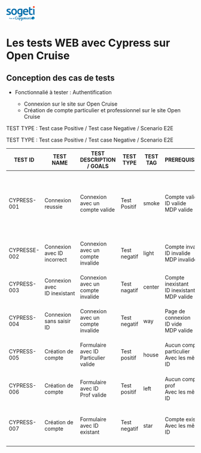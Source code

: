 <img src="SOGETI.png" width="15%" height="15%">

# Les tests WEB avec Cypress sur Open Cruise

## Conception des cas de tests

* Fonctionnalié à tester : Authentification


  * Connexion sur le site sur Open Cruise
  * Création de compte particulier et professionnel sur le site Open Cruise

TEST TYPE : Test case Positive / Test case Negative / Scenario E2E

TEST TYPE : Test case Positive / Test case Negative / Scenario E2E

| TEST ID      | TEST NAME                     | TEST DESCRIPTION / GOALS              | TEST TYPE    | TEST TAG | PREREQUISITES                                        | ASSERTIONS                                                                                             |
| ------------ | ----------------------------- | ------------------------------------- | ------------ | -------- | ---------------------------------------------------- | ------------------------------------------------------------------------------------------------------ |
| CYPRESS-001  | Connexion reussie             | Connexion avec un compte valide       | Test Positif | smoke    | Compte valide<br />ID valide<br />MDP valide         | Compte Admin authentifié<br />Rédirection vers la page d'accueil<br />Message "Bienvenue ADMIN TEST" |
| CYPRESSE-002 | Connexion avec ID incorrect   | Connexion avec un compte invalide     | Test negatif | light    | Compte invalide<br />ID invalide<br />MDP invalide   | Un message d'erreur<br />"MDP ou identifiant invalide"                                                 |
| CYPRESS-003  | Connexion avec ID inexistant | Connexion avec un compte invalide     | Test nagatif | center   | Compte inexistant<br />ID inexistant<br />MDP valide | Un message d'erreur<br />"MDP ou identifiant invalide                                                  |
| CYPRESS-004  | Connexion sans saisir ID      | Connexion avec un compte invalide     | Test negatif | way      | Page de connexion<br />ID vide<br />MDP valide       | Un message d'erreur<br />"Merci de renseigner votre ID"                                                |
| CYPRESS-005  | Création de compte           | Formulaire avec ID Particulier valide | Test positif | house    | Aucun compte particulier<br />Avec les mêmes ID     | Compte crée avec succès<br />Rédirection vers la page connexion                                     |
| CYPRESS-006  | Création de compte           | Formulaire avec ID Prof valide       | Test positif | left     | Aucun compte prof<br />Avec les mêmes ID            | Compte crée avec succès<br />Rédirection vers la page connexion                                     |
| CYPRESS-007  | Création de compte           | Formulaire avec ID existant           | Test negatif | star     | Compte existant<br />Avec les mêmes ID              | Message d'erreur<br />"l'email est déjà utilisé. Essayez un autre email"                            |

<style type="text/css">
.tg  {border-collapse:collapse;border-spacing:0;}
.tg td{border-color:black;border-style:solid;border-width:1px;font-family:Arial, sans-serif;font-size:14px;
  overflow:hidden;padding:10px 5px;word-break:normal;}
.tg th{border-color:black;border-style:solid;border-width:1px;font-family:Arial, sans-serif;font-size:14px;
  font-weight:normal;overflow:hidden;padding:10px 5px;word-break:normal;}
.tg .tg-0pky{border-color:inherit;text-align:left;vertical-align:top}
</style>

<style type="text/css">
.tg  {border-collapse:collapse;border-spacing:0;}
.tg td{border-color:black;border-style:solid;border-width:1px;font-family:Arial, sans-serif;font-size:14px;
  overflow:hidden;padding:10px 5px;word-break:normal;}
.tg th{border-color:black;border-style:solid;border-width:1px;font-family:Arial, sans-serif;font-size:14px;
  font-weight:normal;overflow:hidden;padding:10px 5px;word-break:normal;}
.tg .tg-0pky{border-color:inherit;text-align:left;vertical-align:top}
</style>
